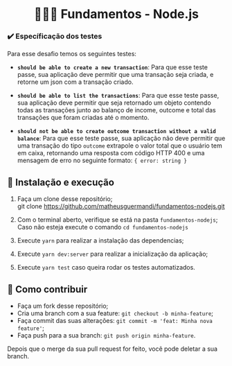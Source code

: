 <h1 align="center">
  👨🏻‍🚀 Fundamentos - Node.js
</h1>

### ✔️ Específicação dos testes

Para esse desafio temos os seguintes testes:

- **`should be able to create a new transaction`**: Para que esse teste passe, sua aplicação deve permitir que uma transação seja criada, e retorne um json com a transação criado.

- **`should be able to list the transactions`**: Para que esse teste passe, sua aplicação deve permitir que seja retornado um objeto contendo todas as transações junto ao balanço de income, outcome e total das transações que foram criadas até o momento.

- **`should not be able to create outcome transaction without a valid balance`**: Para que esse teste passe, sua aplicação não deve permitir que uma transação do tipo `outcome` extrapole o valor total que o usuário tem em caixa, retornando uma resposta com código HTTP 400 e uma mensagem de erro no seguinte formato: `{ error: string }`

## 🚀 Instalação e execução

1. Faça um clone desse repositório;</br>
   git clone https://github.com/matheusguermandi/fundamentos-nodejs.git
   
2. Com o terminal aberto, verifique se está na pasta `fundamentos-nodejs`;</br>
   Caso não esteja execute o comando `cd fundamentos-nodejs`
   
3. Execute `yarn` para realizar a instalação das dependencias;

4. Execute `yarn dev:server` para realizar a inicialização da aplicação;

5. Execute `yarn test` caso queira rodar os testes automatizados.

## 🤔 Como contribuir

- Faça um fork desse repositório;
- Cria uma branch com a sua feature: `git checkout -b minha-feature`;
- Faça commit das suas alterações: `git commit -m 'feat: Minha nova feature'`;
- Faça push para a sua branch: `git push origin minha-feature`.

Depois que o merge da sua pull request for feito, você pode deletar a sua branch.
